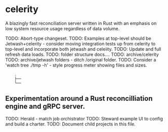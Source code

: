 # celerity
A blazingly fast reconciliation server written in Rust with an emphasis on low system resource usage regardless of data volume.

TODO: Abort-type changeset.
TODO: Examples at top-level should be Jetwash+celerity - consider moving integration tests up from celerity to top-level and incorporate both jetwash and celeiity.
TODO: Update and full refresh data loads.
TODO: folder structure docs....
TODO: archive/celerity
TODO: archive/jetwash folders - ditch /original folder.
TODO: Consider a 'watch tree ./tmp -h' - style progress meter showing files and sizes.


```
    .
    ├──
    └── 
```

## Experimentation around a Rust reconcilliation engine and gRPC server.
TODO: Herald - match job orchistrator
TODO: Steward example UI to config and build a charter.
TODO: Document child projects in this file.